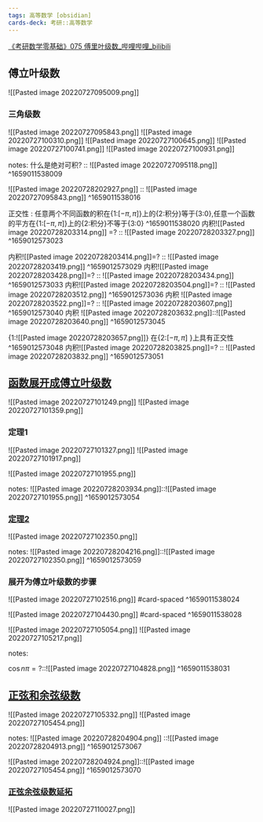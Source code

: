 ```yaml
---
tags: 高等数学 [obsidian]
cards-deck: 考研::高等数学
---
```

 [《考研数学零基础》075 傅里叶级数_哔哩哔哩_bilibili](https://www.bilibili.com/video/BV1QF41157xc?t=5.7)

## 傅立叶级数
![[Pasted image 20220727095009.png]]
### 三角级数
![[Pasted image 20220727095843.png]]
![[Pasted image 20220727100310.png]]
![[Pasted image 20220727100645.png]]
![[Pasted image 20220727100741.png]]
![[Pasted image 20220727100931.png]]



notes:
什么是绝对可积? :: ![[Pasted image 20220727095118.png]] ^1659011538009

![[Pasted image 20220728202927.png]] :: ![[Pasted image 20220727095843.png]] ^1659011538016

正交性 : 任意两个不同函数的积在{1:$[-\pi,\pi]$}上的{2:积分}等于{3:0},任意一个函数的平方在{1:$[-\pi,\pi]$}上的{2:积分}不等于{3:0}
^1659011538020
内积![[Pasted image 20220728203314.png]] =? :: ![[Pasted image 20220728203327.png]] ^1659012573023

内积![[Pasted image 20220728203414.png]]=? :: ![[Pasted image 20220728203419.png]] ^1659012573029
内积![[Pasted image 20220728203428.png]]=? :: ![[Pasted image 20220728203434.png]] ^1659012573033
内积![[Pasted image 20220728203504.png]]=? :: ![[Pasted image 20220728203512.png]] ^1659012573036
内积 ![[Pasted image 20220728203522.png]]=? :: ![[Pasted image 20220728203607.png]] ^1659012573040
内积 ![[Pasted image 20220728203632.png]]::![[Pasted image 20220728203640.png]] ^1659012573045


{1:![[Pasted image 20220728203657.png]]} 在{2:$[-\pi,\pi]$ }上具有正交性
^1659012573048
内积![[Pasted image 20220728203825.png]]=? :: ![[Pasted image 20220728203832.png]] ^1659012573051




## [函数展开成傅立叶级数](https://www.bilibili.com/video/BV1QF41157xc?t=1311.9)
![[Pasted image 20220727101249.png]]
![[Pasted image 20220727101359.png]]

### 定理1
![[Pasted image 20220727101327.png]]
![[Pasted image 20220727101917.png]]

![[Pasted image 20220727101955.png]]

notes:
![[Pasted image 20220728203934.png]]::![[Pasted image 20220727101955.png]] ^1659012573054



### [定理2](https://www.bilibili.com/video/BV1QF41157xc?t=1953.7)
![[Pasted image 20220727102350.png]]

notes:
![[Pasted image 20220728204216.png]]::![[Pasted image 20220727102350.png]] ^1659012573059




### 展开为傅立叶级数的步骤
![[Pasted image 20220727102516.png]] #card-spaced 
^1659011538024

![[Pasted image 20220727104430.png]]
#card-spaced 
^1659011538028

![[Pasted image 20220727105054.png]]
![[Pasted image 20220727105217.png]]


notes:

$\cos n \pi=?$::![[Pasted image 20220727104828.png]] ^1659011538031


## [正弦和余弦级数](https://www.bilibili.com/video/BV1QF41157xc?t=3757.7)
![[Pasted image 20220727105332.png]]
![[Pasted image 20220727105454.png]]

notes:
![[Pasted image 20220728204904.png]] ::![[Pasted image 20220728204913.png]] ^1659012573067

![[Pasted image 20220728204924.png]]::![[Pasted image 20220727105454.png]] ^1659012573070

### [正弦余弦级数延拓](https://www.bilibili.com/video/BV1QF41157xc?t=4078.9)
![[Pasted image 20220727110027.png]]
